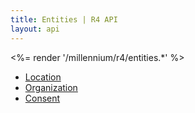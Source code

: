 ```yaml
---
title: Entities | R4 API
layout: api
---
```


<%= render '/millennium/r4/entities.*' %>

* [Location](../entities/location)
* [Organization](../entities/organization)
* [Consent](../entities/consent)
